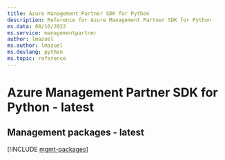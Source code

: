 ```yaml
---
title: Azure Management Partner SDK for Python
description: Reference for Azure Management Partner SDK for Python
ms.data: 08/10/2022
ms.service: managementpartner
author: lmazuel
ms.author: lmazuel
ms.devlang: python
ms.topic: reference
---
```

# Azure Management Partner SDK for Python - latest

## Management packages - latest
[!INCLUDE [mgmt-packages](management-partner-mgmt-index.md)]